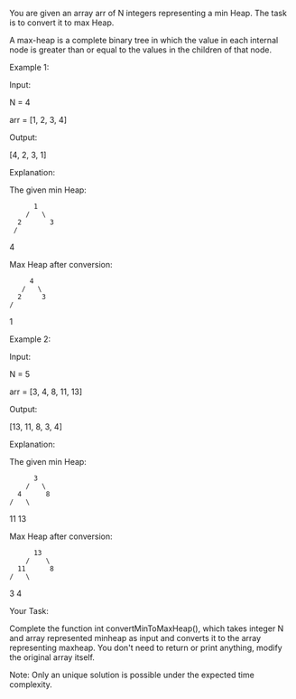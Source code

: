 You are given an array arr of N integers representing a min Heap. The task is to convert it to max Heap.

A max-heap is a complete binary tree in which the value in each internal node is greater than or equal to the values in the children of that node. 

Example 1:

Input:

N = 4

arr = [1, 2, 3, 4]

Output:

[4, 2, 3, 1]

Explanation:

The given min Heap:

          1
        /   \
      2       3
     /
   4

Max Heap after conversion:

         4
       /   \
      2     3
    /
   1


Example 2:

Input:

N = 5

arr = [3, 4, 8, 11, 13]

Output:

[13, 11, 8, 3, 4]

Explanation:

The given min Heap:

          3
        /   \
      4      8
    /   \ 
  11      13


Max Heap after conversion:

          13
        /    \
      11      8
    /   \ 
   3      4
 

Your Task:

Complete the function int convertMinToMaxHeap(), which takes integer N and array represented minheap as input and converts it to the array representing maxheap. You don't need to return or print anything, modify the original array itself.

Note: Only an unique solution is possible under the expected time complexity.
